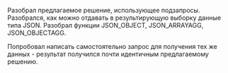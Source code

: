 Разобрал предлагаемое решение, использующее подзапросы. 
Разобрался, как можно отдавать в результирующую выборку данные типа JSON.
Разобрал функции JSON_OBJECT, JSON_ARRAYAGG, JSON_OBJECTAGG.

Попробовал написать самостоятельно запрос для получения тех же данных - результат получился почти идентичным предлагаемому решению.